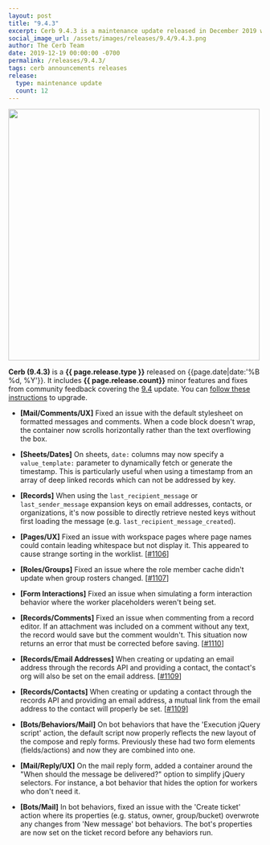 ```yaml
---
layout: post
title: "9.4.3"
excerpt: Cerb 9.4.3 is a maintenance update released in December 2019 with 12 minor features and fixes from community feedback.
social_image_url: /assets/images/releases/9.4/9.4.3.png
author: The Cerb Team
date: 2019-12-19 00:00:00 -0700
permalink: /releases/9.4.3/
tags: cerb announcements releases
release:
  type: maintenance update
  count: 12
---
```


<div class="cerb-screenshot">
<img src="{{page.social_image_url}}" class="screenshot" width="500">
</div>

**Cerb (9.4.3)** is a **{{ page.release.type }}** released on {{page.date|date:'%B %d, %Y'}}. It includes **{{ page.release.count}}** minor features and fixes from community feedback covering the [9.4](/releases/9.4/) update.  You can [follow these instructions](/docs/upgrading/) to upgrade.

* **[Mail/Comments/UX]** Fixed an issue with the default stylesheet on formatted messages and comments. When a code block doesn't wrap, the container now scrolls horizontally rather than the text overflowing the box.

* **[Sheets/Dates]** On sheets, `date:` columns may now specify a `value_template:` parameter to dynamically fetch or generate the timestamp. This is particularly useful when using a timestamp from an array of deep linked records which can not be addressed by key.

* **[Records]** When using the `last_recipient_message` or `last_sender_message` expansion keys on email addresses, contacts, or organizations, it's now possible to directly retrieve nested keys without first loading the message (e.g. `last_recipient_message_created`).

* **[Pages/UX]** Fixed an issue with workspace pages where page names could contain leading whitespace but not display it. This appeared to cause strange sorting in the worklist. [[#1106](https://github.com/jstanden/cerb/issues/1106)]

* **[Roles/Groups]** Fixed an issue where the role member cache didn't update when group rosters changed. [[#1107](https://github.com/jstanden/cerb/issues/1107)]

* **[Form Interactions]** Fixed an issue when simulating a form interaction behavior where the worker placeholders weren't being set.

* **[Records/Comments]** Fixed an issue when commenting from a record editor. If an attachment was included on a comment without any text, the record would save but the comment wouldn't. This situation now returns an error that must be corrected before saving. [[#1110](https://github.com/jstanden/cerb/issues/1110)]

* **[Records/Email Addresses]** When creating or updating an email address through the records API and providing a contact, the contact's org will also be set on the email address. [[#1109](https://github.com/jstanden/cerb/issues/1109)]

* **[Records/Contacts]** When creating or updating a contact through the records API and providing an email address, a mutual link from the email address to the contact will properly be set. [[#1109](https://github.com/jstanden/cerb/issues/1109)]

* **[Bots/Behaviors/Mail]** On bot behaviors that have the 'Execution jQuery script' action, the default script now properly reflects the new layout of the compose and reply forms. Previously these had two form elements (fields/actions) and now they are combined into one.

* **[Mail/Reply/UX]** On the mail reply form, added a container around the "When should the message be delivered?" option to simplify jQuery selectors. For instance, a bot behavior that hides the option for workers who don't need it.

* **[Bots/Mail]** In bot behaviors, fixed an issue with the 'Create ticket' action where its properties (e.g. status, owner, group/bucket) overwrote any changes from 'New message' bot behaviors. The bot's properties are now set on the ticket record before any behaviors run.
